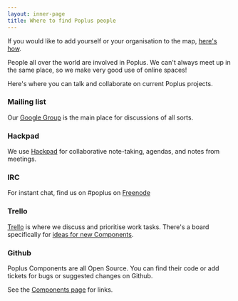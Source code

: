```yaml
---
layout: inner-page
title: Where to find Poplus people
---
```


<script src="http://embed.github.com/view/geojson/ciudadanointeligente/home-poplus/gh-pages/assets/json/poplus-apps.geojson"></script>

If you would like to add yourself or your organisation to the map, [here's how](https://github.com/ciudadanointeligente/home-poplus/wiki).

People all over the world are involved in Poplus. We can't always meet up in the same place, so we make very good use of online spaces!

Here's where you can talk and collaborate on current Poplus projects.

### Mailing list

Our [Google Group](https://groups.google.com/forum/#!forum/poplus) is the main place for discussions of all sorts.

### Hackpad

We use [Hackpad](https://popluscon.hackpad.com/) for collaborative note-taking, agendas, and notes from meetings.

### IRC

For instant chat, find us on #poplus on [Freenode](https://webchat.freenode.net/)

### Trello

[Trello](https://trello.com) is where we discuss and prioritise work tasks. There's a board specifically for [ideas for new Components](https://trello.com/b/5gGF4xrJ/ideas-for-new-poplus-components).

### Github

Poplus Components are all Open Source. You can find their code or add tickets for bugs or suggested changes on Github.

See the [Components page](http://poplus.org/components/) for links.
